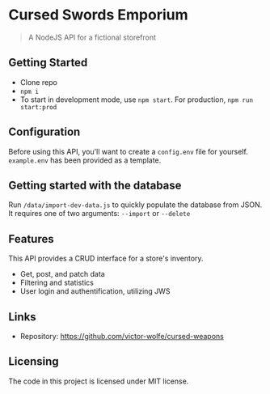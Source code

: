 # Cursed Swords Emporium

> A NodeJS API for a fictional storefront

## Getting Started

- Clone repo
- `npm i`
- To start in development mode, use `npm start`. For production, `npm run start:prod`

## Configuration

Before using this API, you'll want to create a `config.env` file for yourself. `example.env` has been provided as a template.

## Getting started with the database

Run `/data/import-dev-data.js` to quickly populate the database from JSON. It requires one of two arguments: `--import` or `--delete`

## Features

This API provides a CRUD interface for a store's inventory.

- Get, post, and patch data
- Filtering and statistics
- User login and authentification, utilizing JWS

## Links

- Repository: https://github.com/victor-wolfe/cursed-weapons

## Licensing

The code in this project is licensed under MIT license.
